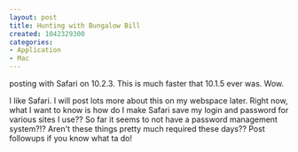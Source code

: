 ```yaml
--- 
layout: post
title: Hunting with Bungalow Bill
created: 1042329300
categories: 
- Application
- Mac
---
```

posting with Safari on 10.2.3. This is much faster that 10.1.5 ever was. Wow.

I like Safari. I will post lots more about this on my webspace later.
Right now, what I want to know is how do I make Safari save my login and password for various sites I use?? So far it seems to not have a password management system?!? Aren't these things pretty much required these days??
Post followups if you know what ta do!
